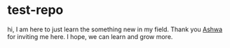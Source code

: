 # test-repo
hi, I am here to just learn the something new in my field. Thank you [Ashwa](https://github.com/Manjil-sharma) for inviting me here. I hope, we can learn and grow more.






